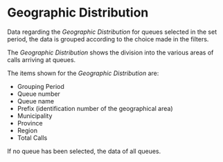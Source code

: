 # Geographic Distribution

Data regarding the *Geographic Distribution* for queues
selected in the set period, the data is grouped
according to the choice made in the filters.

The *Geographic Distribution* shows the division into the 
various areas of calls arriving at queues.

The items shown for the *Geographic Distribution* are:

- Grouping Period
- Queue number
- Queue name
- Prefix (identification number of the geographical area)
- Municipality
- Province
- Region
- Total Calls

If no queue has been selected, the data of all queues.
